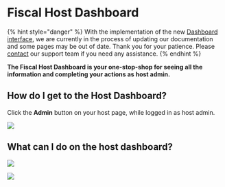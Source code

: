 # Fiscal Host Dashboard

{% hint style="danger" %}
With the implementation of the new [Dashboard interface](https://docs.opencollective.com/help/product/understanding-your-dashboard), we are currently in the process of updating our documentation and some pages may be out of date. Thank you for your patience. Please [contact](https://opencollective.com/contact) our support team if you need any assistance.
{% endhint %}

**The Fiscal Host Dashboard is your one-stop-shop for seeing all the information and completing your actions as host admin.**

## How do I get to the Host Dashboard?

Click the **Admin** button on your host page, while logged in as host admin.&#x20;

![](../../.gitbook/assets/fiscalhosts\_dashboard\_accessing\_2022-05-2.gif)

## What can I do on the host dashboard?

![](../../.gitbook/assets/fiscalhost\_dashboard\_sections\_2022-05-2.png)





![](../../.gitbook/assets/fiscalhosts\_dashboard\_reports\_2022-05-2.png)
